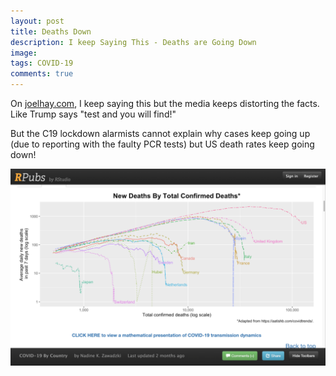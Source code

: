 ```yaml
---
layout: post
title: Deaths Down
description: I keep Saying This - Deaths are Going Down
image: 
tags: COVID-19
comments: true
---
```

On [joelhay.com](joelhay.com), I keep saying this but the media keeps distorting the facts. Like Trump
says "test and you will find!"

But the C19 lockdown alarmists cannot explain why cases keep going up
(due to reporting with the faulty PCR tests) but US death rates keep
going down!

![](/../../assets/images/post-images/deathsdown/5ac3b3be0f3d05ed0bff0c988194a6bd.jpg)
